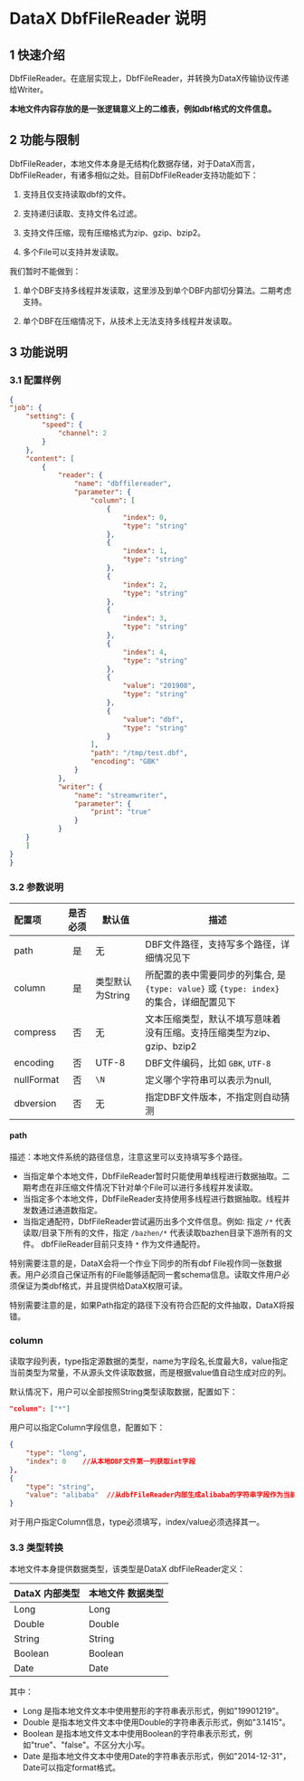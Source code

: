 # DataX DbfFileReader 说明

## 1 快速介绍

DbfFileReader。在底层实现上，DbfFileReader，并转换为DataX传输协议传递给Writer。

**本地文件内容存放的是一张逻辑意义上的二维表，例如dbf格式的文件信息。**

## 2 功能与限制

DbfFileReader，本地文件本身是无结构化数据存储，对于DataX而言，DbfFileReader，有诸多相似之处。目前DbfFileReader支持功能如下：

1. 支持且仅支持读取dbf的文件。

2. 支持递归读取、支持文件名过滤。

3. 支持文件压缩，现有压缩格式为zip、gzip、bzip2。

4. 多个File可以支持并发读取。

我们暂时不能做到：

1. 单个DBF支持多线程并发读取，这里涉及到单个DBF内部切分算法。二期考虑支持。

2. 单个DBF在压缩情况下，从技术上无法支持多线程并发读取。

## 3 功能说明

### 3.1 配置样例

```json
{
"job": {
    "setting": {
        "speed": {
            "channel": 2
        }
    },
    "content": [
        {
            "reader": {
                "name": "dbffilereader",
                "parameter": {
                    "column": [
                        {
                            "index": 0,
                            "type": "string"
                        },
                        {
                            "index": 1,
                            "type": "string"
                        },
                        {
                            "index": 2,
                            "type": "string"
                        },
                        {
                            "index": 3,
                            "type": "string"
                        },
                        {
                            "index": 4,
                            "type": "string"
                        },
                        {
                            "value": "201908",
                            "type": "string"
                        },
                        {
                            "value": "dbf",
                            "type": "string"
                        }
                    ],
                    "path": "/tmp/test.dbf",
                    "encoding": "GBK"
                }
            },
            "writer": {
                "name": "streamwriter",
                "parameter": {
                    "print": "true"
                }
            }
    }
    ]
}
}
```

### 3.2 参数说明

| 配置项           | 是否必须 | 默认值       |    描述    |
| :--------------- | :------: | ------------ |-------------|
| path             |    是    | 无           | DBF文件路径，支持写多个路径，详细情况见下 |
| column           |    是    | 类型默认为String           | 所配置的表中需要同步的列集合, 是 `{type: value}` 或 `{type: index}` 的集合，详细配置见下 |
| compress         | 否       | 无       | 文本压缩类型，默认不填写意味着没有压缩。支持压缩类型为zip、gzip、bzip2  |
| encoding            |    否    | UTF-8         | DBF文件编码，比如 `GBK`, `UTF-8` |
| nullFormat   |    否    | `\N`         | 定义哪个字符串可以表示为null, |
| dbversion |    否    | 无 | 指定DBF文件版本，不指定则自动猜测 |

#### path

描述：本地文件系统的路径信息，注意这里可以支持填写多个路径。 

- 当指定单个本地文件，DbfFileReader暂时只能使用单线程进行数据抽取。二期考虑在非压缩文件情况下针对单个File可以进行多线程并发读取。  
- 当指定多个本地文件，DbfFileReader支持使用多线程进行数据抽取。线程并发数通过通道数指定。  
- 当指定通配符，DbfFileReader尝试遍历出多个文件信息。例如: 指定 `/*` 代表读取/目录下所有的文件，指定 `/bazhen/*` 代表读取bazhen目录下游所有的文件。
dbfFileReader目前只支持 `*` 作为文件通配符。

特别需要注意的是，DataX会将一个作业下同步的所有dbf File视作同一张数据表。用户必须自己保证所有的File能够适配同一套schema信息。读取文件用户必须保证为类dbf格式，并且提供给DataX权限可读。

特别需要注意的是，如果Path指定的路径下没有符合匹配的文件抽取，DataX将报错。

### column

读取字段列表，type指定源数据的类型，name为字段名,长度最大8，value指定当前类型为常量，不从源头文件读取数据，而是根据value值自动生成对应的列。

默认情况下，用户可以全部按照String类型读取数据，配置如下：

```json
"column": ["*"]
```

用户可以指定Column字段信息，配置如下：

```json
{
    "type": "long",
    "index": 0    //从本地DBF文件第一列获取int字段
},
{
    "type": "string",
    "value": "alibaba"  //从dbfFileReader内部生成alibaba的字符串字段作为当前字段
}
```

对于用户指定Column信息，type必须填写，index/value必须选择其一。

### 3.3 类型转换

本地文件本身提供数据类型，该类型是DataX dbfFileReader定义：

| DataX 内部类型| 本地文件 数据类型    |
| -------- | -----  |
| Long     |Long |
| Double   |Double|
| String   |String|
| Boolean  |Boolean |
| Date     |Date |

其中：

- Long 是指本地文件文本中使用整形的字符串表示形式，例如"19901219"。
- Double 是指本地文件文本中使用Double的字符串表示形式，例如"3.1415"。
- Boolean 是指本地文件文本中使用Boolean的字符串表示形式，例如"true"、"false"。不区分大小写。
- Date 是指本地文件文本中使用Date的字符串表示形式，例如"2014-12-31"，Date可以指定format格式。
